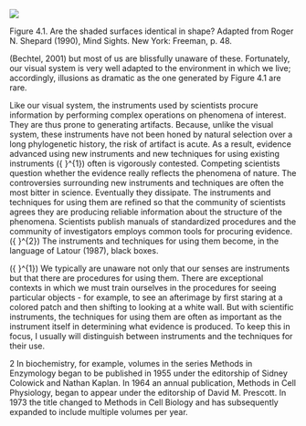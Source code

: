 
![](https://cdn.mathpix.com/cropped/2024_07_05_6984272003135d7cd6e6g-1.jpg?height=424&width=1100&top_left_y=204&top_left_x=210)

Figure 4.1. Are the shaded surfaces identical in shape? Adapted from Roger N. Shepard (1990), Mind Sights. New York: Freeman, p. 48.

(Bechtel, 2001) but most of us are blissfully unaware of these. Fortunately, our visual system is very well adapted to the environment in which we live; accordingly, illusions as dramatic as the one generated by Figure 4.1 are rare.

Like our visual system, the instruments used by scientists procure information by performing complex operations on phenomena of interest. They are thus prone to generating artifacts. Because, unlike the visual system, these instruments have not been honed by natural selection over a long phylogenetic history, the risk of artifact is acute. As a result, evidence advanced using new instruments and new techniques for using existing instruments \({ }^{1}\) often is vigorously contested. Competing scientists question whether the evidence really reflects the phenomena of nature. The controversies surrounding new instruments and techniques are often the most bitter in science. Eventually they dissipate. The instruments and techniques for using them are refined so that the community of scientists agrees they are producing reliable information about the structure of the phenomena. Scientists publish manuals of standardized procedures and the community of investigators employs common tools for procuring evidence. \({ }^{2}\) The instruments and techniques for using them become, in the language of Latour (1987), black boxes.

\({ }^{1}\) We typically are unaware not only that our senses are instruments but that there are procedures for using them. There are exceptional contexts in which we must train ourselves in the procedures for seeing particular objects - for example, to see an afterimage by first staring at a colored patch and then shifting to looking at a white wall. But with scientific instruments, the techniques for using them are often as important as the instrument itself in determining what evidence is produced. To keep this in focus, I usually will distinguish between instruments and the techniques for their use.

2 In biochemistry, for example, volumes in the series Methods in Enzymology began to be published in 1955 under the editorship of Sidney Colowick and Nathan Kaplan. In 1964 an annual publication, Methods in Cell Physiology, began to appear under the editorship of David M. Prescott. In 1973 the title changed to Methods in Cell Biology and has subsequently expanded to include multiple volumes per year.